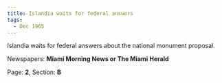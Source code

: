 ```yaml
---  
title: Islandia waits for federal answers  
tags:  
  - Dec 1965  
---  
```

  
Islandia waits for federal answers about the national monument proposal.  
  
Newspapers: **Miami Morning News or The Miami Herald**  
  
Page: **2**, Section: **B** 
